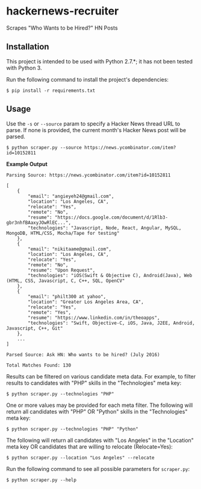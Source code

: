 # hackernews-recruiter
Scrapes "Who Wants to be Hired?" HN Posts

## Installation

This project is intended to be used with Python 2.7.*; it has not been tested with Python 3.

Run the following command to install the project's dependencies:

	$ pip install -r requirements.txt


## Usage

Use the `-s` or `--source` param to specify a Hacker News thread URL to parse.
If none is provided, the current month's Hacker News post will be parsed.

	$ python scraper.py --source https://news.ycombinator.com/item?id=10152811

**Example Output**
```
Parsing Source: https://news.ycombinator.com/item?id=10152811

[
    {
        "email": "angieyeh24@gmail.com",
        "location": "Los Angeles, CA",
        "relocate": "Yes",
        "remote": "No",
        "resume": "https://docs.google.com/document/d/1Rlb3-gbr3nhfBAaxyJOwRlEC...",
        "technologies": "Javascript, Node, React, Angular, MySQL, MongoDB, HTML/CSS, Mocha/Tape for testing"
    },
    {
        "email": "nikitaame@gmail.com",
        "location": "Los Angeles, CA",
        "relocate": "Yes",
        "remote": "No",
        "resume": "Upon Request",
        "technologies": "iOS(Swift & Objective C), Android(Java), Web (HTML, CSS, Javascript, C, C++, SQL, OpenCV"
    },
    {
        "email": "philt300 at yahoo",
        "location": "Greater Los Angeles Area, CA",
        "relocate": "Yes",
        "remote": "Yes",
        "resume": "https://www.linkedin.com/in/theoapps",
        "technologies": "Swift, Objective-C, iOS, Java, J2EE, Android, Javascript, C++, Git"
    },
    ...
]

Parsed Source: Ask HN: Who wants to be hired? (July 2016)

Total Matches Found: 130
```


Results can be filtered on various candidate meta data. For example, to filter results to candidates with "PHP" skills in the "Technologies" meta key:

	$ python scraper.py --technologies "PHP"


One or more values may be provided for each meta filter. The following will return all candidates with "PHP" OR "Python" skills in the "Technologies" meta key:

	$ python scraper.py --technologies "PHP" "Python"


The following will return all candidates with "Los Angeles" in the "Location" meta key OR candidates that are willing to relocate (Relocate=Yes):

	$ python scraper.py --location "Los Angeles" --relocate


Run the following command to see all possible parameters for `scraper.py`:

	$ python scraper.py --help
